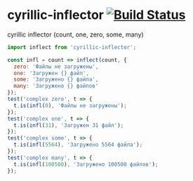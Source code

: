 # cyrillic-inflector [![Build Status](https://travis-ci.org/a-x-/cyrillic-inflector.svg?branch=master)](https://travis-ci.org/a-x-/cyrillic-inflector)
cyrillic inflector (count, one, zero, some, many)

```js
import inflect from 'cyrillic-inflector';

const infl = count => inflect(count, {
  zero: 'Файлы не загружены',
  one: 'Загружен {} файл',
  some: 'Загружено {} файла',
  many: 'Загружено {} файлов'
});
test('complex zero', t => {
  t.is(infl(0), 'Файлы не загружены');
});
test('complex one', t => {
  t.is(infl(31), 'Загружен 31 файл');
});
test('complex some', t => {
  t.is(infl(5564), 'Загружено 5564 файла');
});
test('complex many', t => {
  t.is(infl(100500), 'Загружено 100500 файлов');
});
```
